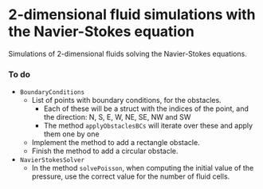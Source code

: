 # 2-dimensional fluid simulations with the Navier-Stokes equation

Simulations of 2-dimensional fluids solving the Navier-Stokes equations.

### To do
- `BoundaryConditions`
    - List of points with boundary conditions, for the obstacles.
        - Each of these will be a struct with the indices of the point, and the
        direction: N, S, E, W, NE, SE, NW and SW
        - The method `applyObstaclesBCs` will iterate over these and apply them
        one by one
    - Implement the method to add a rectangle obstacle.
    - Finish the method to add a circular obstacle.
- `NavierStokesSolver`
    - In the method `solvePoisson`, when computing the initial value of the
    pressure, use the correct value for the number of fluid cells.

